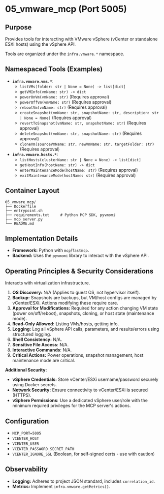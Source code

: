# 05_vmware_mcp (Port 5005)

## Purpose
Provides tools for interacting with VMware vSphere (vCenter or standalone ESXi hosts) using the vSphere API.

Tools are organized under the `infra.vmware.*` namespace.

## Namespaced Tools (Examples)

- **`infra.vmware.vms.*`**:
  - `listVMs(folder: str | None = None) -> list[dict]`
  - `getVMInfo(vmName: str) -> dict`
  - `powerOnVm(vmName: str)` (Requires approval)
  - `powerOffVm(vmName: str)` (Requires approval)
  - `rebootVm(vmName: str)` (Requires approval)
  - `createSnapshot(vmName: str, snapshotName: str, description: str | None = None)` (Requires approval)
  - `revertToSnapshot(vmName: str, snapshotName: str)` (Requires approval)
  - `deleteSnapshot(vmName: str, snapshotName: str)` (Requires approval)
  - `cloneVm(sourceVmName: str, newVmName: str, targetFolder: str)` (Requires approval)
- **`infra.vmware.hosts.*`**:
  - `listHosts(clusterName: str | None = None) -> list[dict]`
  - `getHostInfo(hostName: str) -> dict`
  - `enterMaintenanceMode(hostName: str)` (Requires approval)
  - `exitMaintenanceMode(hostName: str)` (Requires approval)

## Container Layout
```
05_vmware_mcp/
├── Dockerfile
├── entrypoint.sh
├── requirements.txt     # Python MCP SDK, pyvmomi
├── mcp_server.py
└── README.md
```

## Implementation Details
- **Framework:** Python with `mcp`/`fastmcp`.
- **Backend:** Uses the `pyvmomi` library to interact with the vSphere API.

## Operating Principles & Security Considerations
Interacts with virtualization infrastructure.

1.  **OS Discovery:** N/A (Applies to guest OS, not hypervisor itself).
2.  **Backup:** Snapshots are backups, but VM/host configs are managed by vCenter/ESXi. Actions modifying these require care.
3.  **Approval for Modifications:** Required for any action changing VM state (power on/off/reboot), snapshots, cloning, or host state (maintenance mode).
4.  **Read-Only Allowed:** Listing VMs/hosts, getting info.
5.  **Logging:** Log all vSphere API calls, parameters, and results/errors using structured logging.
6.  **Shell Consistency:** N/A.
7.  **Sensitive File Access:** N/A.
8.  **Interactive Commands:** N/A.
9.  **Critical Actions:** Power operations, snapshot management, host maintenance mode are critical.

**Additional Security:**
- **vSphere Credentials:** Store vCenter/ESXi username/password securely using Docker secrets.
- **Network Security:** Ensure connectivity to vCenter/ESXi is secured (HTTPS).
- **vSphere Permissions:** Use a dedicated vSphere user/role with the minimum required privileges for the MCP server's actions.

## Configuration
- `MCP_PORT=5005`
- `VCENTER_HOST`
- `VCENTER_USER`
- `VCENTER_PASSWORD_SECRET_PATH`
- `VCENTER_IGNORE_SSL` (Boolean, for self-signed certs - use with caution)

## Observability
- **Logging:** Adheres to project JSON standard, includes `correlation_id`.
- **Metrics:** Implement `infra.vmware.getMetrics()`.
